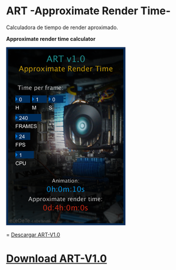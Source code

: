 ART -Approximate Render Time-
=

Calculadora de tiempo de render aproximado.

**Approximate render time calculator**


![](https://github.com/eLeDeTe-LoDeTanda/ART/blob/master/Captura.png)

=
[Descargar ART-V1.0]()

**[Download ART-V1.0]()**
=

